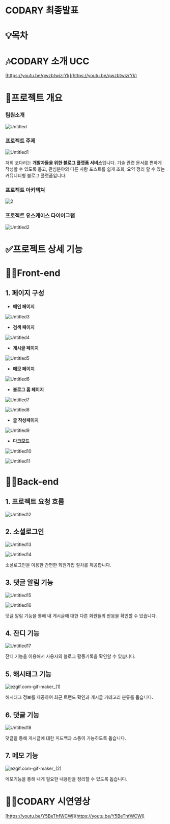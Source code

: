 # CODARY 최종발표

# 💡목차

# 🎶CODARY 소개 UCC

[https://youtu.be/qwzbtwizrYk](https://youtu.be/qwzbtwizrYk)

# 📝프로젝트 개요

### 팀원소개

![Untitled](./image/Untitled.png)

### **프로젝트 주제**

![Untitled1](./image/Untitled1.png)

저희 코다리는 **개발자들을 위한 블로그 플랫폼 서비스**입니다. 
기술 관련 문서를 편하게 작성할 수 있도록 돕고, 관심분야의 다른 사람 포스트를 쉽게 조회, 
요약 정리 할 수 있는 커뮤니티형 블로그 플랫폼입니다.

### 프로젝트 아키텍쳐

![2](./image/2.png)

### **프로젝트 유스케이스 다이어그램**

![Untitled2](./image/Untitled2.png)

# ✅프로젝트 상세 기능

# 👨‍💻Front-end

## 1. 페이지 구성

- **메인 페이지**

![Untitled3](./image/Untitled3.png)

- **검색 페이지**

![Untitled4](./image/Untitled4.png)

- **게시글 페이지**

![Untitled5](./image/Untitled5.png)

- **메모 페이지**

![Untitled6](./image/Untitled6.png)

- **블로그 홈 페이지**

![Untitled7](./image/Untitled7.png)

![Untitled8](./image/Untitled8.png)

- **글 작성페이지**

![Untitled9](./image/Untitled9.png)

- **다크모드**

![Untitled10](./image/Untitled10.png)

![Untitled11](./image/Untitled11.png)

# 👩‍💻Back-end

## 1. 프로젝트 요청 흐름

![Untitled12](./image/Untitled12.png)

## 2. 소셜로그인

![Untitled13](./image/Untitled13.png)

![Untitled14](./image/Untitled14.png)

소셜로그인을 이용한 간편한 회원가입 절차를 제공합니다.

## 3. 댓글 알림 기능

![Untitled15](./image/Untitled15.png)

![Untitled16](./image/Untitled16.png)

댓글 알림 기능을 통해 내 게시글에 대한 다른 회원들의 반응을 확인할 수 있습니다. 

## 4. 잔디 기능

![Untitled17](./image/Untitled17.png)

잔디 기능을 이용해서 사용자의 블로그 활동기록을 확인할 수 있습니다. 

## 5. 해시태그 기능

![ezgif.com-gif-maker_(1)](./image/ezgif.com-gif-maker_(1).gif)

해시태그 정보를 제공하여 최근 트랜드 확인과 게시글 카테고리 분류를 돕습니다.

## 6. 댓글 기능

![Untitled18](./image/Untitled18.png)

댓글을 통해 게시글에 대한 피드백과 소통이 가능하도록 돕습니다.

## 7. 메모 기능

![ezgif.com-gif-maker_(2)](./image/ezgif.com-gif-maker_(2).gif)

메모기능을 통해 내게 필요한 내용만을 정리할 수 있도록 돕습니다.

# 👨‍💻CODARY 시연영상

[https://youtu.be/Y5BeThfWCWI](https://youtu.be/Y5BeThfWCWI)